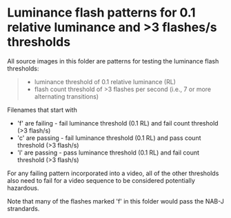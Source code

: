 # Luminance flash patterns for 0.1 relative luminance and >3 flashes/s thresholds
All source images in this folder are patterns for testing the luminance flash thresholds:
> - luminance threshold of 0.1 relative luminance (RL)
> - flash count threshold of >3 flashes per second (i.e., 7 or more alternating transitions)

Filenames that start with 
 - 'f' are failing - fail luminance threshold (0.1 RL) and fail count threshold (>3 flash/s)
 - 'c' are passing - fail luminance threshold (0.1 RL) and pass count threshold (>3 flash/s)
 - 'l' are passing - pass luminance threshold (0.1 RL) and fail count threshold (>3 flash/s)

For any failing pattern incorporated into a video, 
all of the other thresholds also need to fail for a video sequence to be 
considered potentially hazardous.

Note that many of the flashes marked 'f' in this folder would pass the NAB-J strandards.